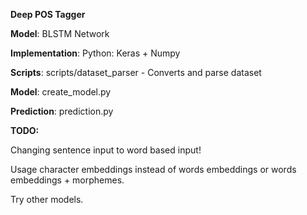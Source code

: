 **Deep POS Tagger**

**Model**: BLSTM Network

**Implementation**: Python: Keras + Numpy

**Scripts**: scripts/dataset_parser - Converts and parse dataset

**Model**: create_model.py

**Prediction**: prediction.py

**TODO:**

Changing sentence input to word based input!

Usage character embeddings instead of words embeddings or words embeddings + morphemes.

Try other models.

